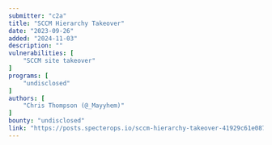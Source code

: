 ```yaml
---
submitter: "c2a"
title: "SCCM Hierarchy Takeover"
date: "2023-09-26"
added: "2024-11-03"
description: ""
vulnerabilities: [
    "SCCM site takeover"
]
programs: [
    "undisclosed"
]
authors: [
    "Chris Thompson (@_Mayyhem)"
]
bounty: "undisclosed"
link: "https://posts.specterops.io/sccm-hierarchy-takeover-41929c61e087"
---
```




